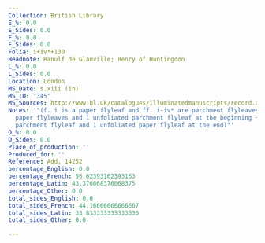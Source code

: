 ```yaml
---
Collection: British Library
E_%: 0.0
E_Sides: 0.0
F_%: 0.0
F_Sides: 0.0
Folia: i+iv*+130
Headnote: Ranulf de Glanville; Henry of Huntingdon
L_%: 0.0
L_Sides: 0.0
Location: London
MS_Date: s.xiii (in)
MS_ID: '345'
MS_Sources: http://www.bl.uk/catalogues/illuminatedmanuscripts/record.asp?MSID=1953&CollID=27&NStart=14252
Notes: '"(f. i is a paper flyleaf and ff. i-iv* are parchment flyleaves + 3 unfoliated
  paper flyleaves and 1 unfoliated parchment flyleaf at the beginning + 1 unfoliated
  parchment flyleaf and 1 unfoliated paper flyleaf at the end)"'
O_%: 0.0
O_Sides: 0.0
Place_of_production: ''
Produced_for: ''
Reference: Add. 14252
percentage_English: 0.0
percentage_French: 56.62393162393163
percentage_Latin: 43.376068376068375
percentage_Other: 0.0
total_sides_English: 0.0
total_sides_French: 44.16666666666667
total_sides_Latin: 33.833333333333336
total_sides_Other: 0.0

---
```

